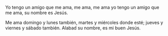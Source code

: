 Yo tengo un amigo que me ama, 
me ama, me ama
yo tengo un amigo que me ama, 
su nombre es Jesús.

Me ama domingo y lunes también, 
martes y miércoles donde esté; 
jueves y viernes y sábado también. 
Alabad su nombre, es mi buen Jesús.